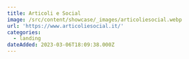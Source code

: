 ```yaml
---
title: Articoli e Social
image: /src/content/showcase/_images/articoliesocial.webp
url: 'https://www.articoliesocial.it/'
categories:
  - landing
dateAdded: 2023-03-06T18:09:38.000Z
---
```


